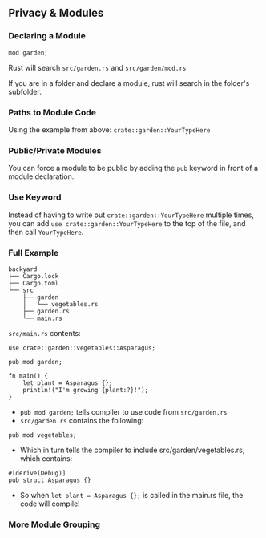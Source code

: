 ## Privacy & Modules

### Declaring a Module

```
mod garden;
```

Rust will search `src/garden.rs` and `src/garden/mod.rs`

If you are in a folder and declare a module, rust will search in the folder's subfolder.

### Paths to Module Code

Using the example from above:
`crate::garden::YourTypeHere`

### Public/Private Modules

You can force a module to be public by adding the `pub` keyword in front of a module declaration.

### Use Keyword

Instead of having to write out `crate::garden::YourTypeHere` multiple times, you can add `use crate::garden::YourTypeHere` to the top of the file, and then call `YourTypeHere`.

### Full Example

```
backyard
├── Cargo.lock
├── Cargo.toml
└── src
    ├── garden
    │   └── vegetables.rs
    ├── garden.rs
    └── main.rs
```

`src/main.rs` contents:

```
use crate::garden::vegetables::Asparagus;

pub mod garden;

fn main() {
    let plant = Asparagus {};
    println!("I'm growing {plant:?}!");
}
```

* `pub mod garden;` tells compiler to use code from `src/garden.rs`
* `src/garden.rs` contains the following:

```
pub mod vegetables;
```

* Which in turn tells the compiler to include src/garden/vegetables.rs, which contains:

```
#[derive(Debug)]
pub struct Asparagus {}
```

* So when `let plant = Asparagus {};` is called in the main.rs file, the code will compile!

### More Module Grouping